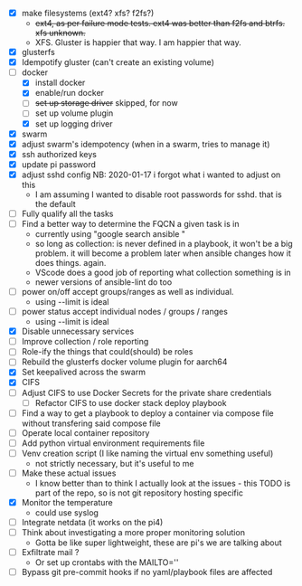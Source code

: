 - [x] make filesystems (ext4? xfs? f2fs?)
  - ~~ext4, as per failure mode tests. ext4 was better than f2fs and btrfs. xfs
    unknown.~~
  - XFS. Gluster is happier that way. I am happier that way.
- [x] glusterfs
- [x] Idempotify gluster (can't create an existing volume)
- [ ] docker
  - [x] install docker
  - [x] enable/run docker
  - [ ] ~~set up storage driver~~ skipped, for now
  - [ ] set up volume plugin
  - [x] set up logging driver
- [x] swarm
- [x] adjust swarm's idempotency (when in a swarm, tries to manage it)
- [x] ssh authorized keys
- [x] update pi password
- [x] adjust sshd config NB: 2020-01-17 i forgot what i wanted to adjust on this
  - I am assuming I wanted to disable root passwords for sshd. that is the
    default
- [ ] Fully qualify all the tasks
- [ ] Find a better way to determine the FQCN a given task is in
  - currently using "google search ansible <task>"
  - so long as collection: is never defined in a playbook, it won't be a big
    problem. it will become a problem later when ansible changes how it does
    things. again.
  - VScode does a good job of reporting what collection something is in
  - newer versions of ansible-lint do too
- [ ] power on/off accept groups/ranges as well as individual.
  - using --limit is ideal
- [ ] power status accept individual nodes / groups / ranges
  - using --limit is ideal
- [x] Disable unnecessary services
- [ ] Improve collection / role reporting
- [ ] Role-ify the things that could(should) be roles
- [ ] Rebuild the glusterfs docker volume plugin for aarch64
- [x] Set keepalived across the swarm
- [x] CIFS
- [ ] Adjust CIFS to use Docker Secrets for the private share credentials
  - [ ] Refactor CIFS to use docker stack deploy playbook
- [ ] Find a way to get a playbook to deploy a container via compose file without transfering said compose file
- [ ] Operate local container repository
- [ ] Add python virtual environment requirements file
- [ ] Venv creation script (I like naming the virtual env something useful)
  - not strictly necessary, but it's useful to me
- [ ] Make these actual issues
  - I know better than to think I actually look at the issues - this TODO
    is part of the repo, so is not git repository hosting specific
- [x] Monitor the temperature
  - could use syslog
- [ ] Integrate netdata (it works on the pi4)
- [ ] Think about investigating a more proper monitoring solution
  - Gotta be like super lightweight, these are pi's we are talking about
- [ ] Exfiltrate mail ?
  - Or set up crontabs with the MAILTO=''
- [ ] Bypass git pre-commit hooks if no yaml/playbook files are affected
